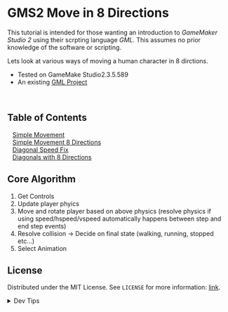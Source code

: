 # GMS2 Move in 8 Directions


<!-- OVERVIEW -->
This tutorial is intended for those wanting an introduction to <i>GameMaker Studio 2</i> using their scrpting language <i>GML</i>. This assumes no prior knowledge of the software or scripting. 

Lets look at various ways of moving a human character in 8 dirctions.

* Tested on GameMake Studio2.3.5.589
* An existing [GML Project](https://github.com/maubanel/GMS2-Snippets/blob/main/rename-project/README.md#user-content-rename-gms2-project)


<br>


<!-- TOC -->
## Table of Contents
<kbd></kbd> &nbsp;&nbsp; [Simple Movement](simple-movement/README.md#user-content-simple-movement) <br>
<kbd></kbd> &nbsp;&nbsp; [Simple Movement 8 Directions](simple-8dir/README.md#user-content-simple-movement-8-directions) <br>
<kbd></kbd> &nbsp;&nbsp; [Diagonal Speed Fix](diagonal-speed/README.md#user-content-diagonal-speed-fix) <br>
<kbd></kbd> &nbsp;&nbsp; [Diagonals with 8 Directions](diagonal-8dir/README.md#user-content-diagonal-speed-fix) <br>


## Core Algorithm
1. Get Controls
2. Update player phyics 
3. Move and rotate player based on above physics (resolve physics if using speed/hspeed/vspeed automatically happens between step and end step events)
4. Resolve collision -> Decide on final state (walking, running, stopped etc...)
5. Select Animation


<!-- LICENSE -->
## License
Distributed under the MIT License. See `LICENSE` for more information: [link](LICENSE).


</p>
</details>
<details><summary>Dev Tips</summary>
make git m="add commit message"
</details>

